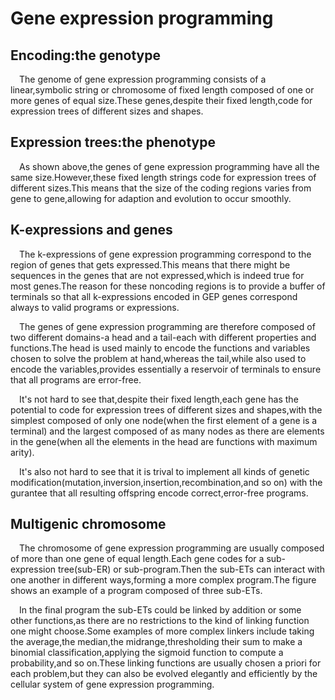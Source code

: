 # Gene expression programming

## Encoding:the genotype

&ensp;&ensp;The genome of gene expression programming consists of a linear,symbolic string or chromosome of fixed length composed of one or more genes of equal size.These genes,despite their fixed length,code for expression trees of different sizes and shapes.

## Expression trees:the phenotype

&ensp;&ensp;As shown above,the genes of gene expression programming have all the same size.However,these fixed length strings code for expression trees of different sizes.This means that the size of the coding regions varies from gene to gene,allowing for adaption and evolution to occur smoothly.

## K-expressions and genes

&ensp;&ensp;The k-expressions of gene expression programming correspond to the region of genes that gets expressed.This means that there might be sequences in the genes that are not expressed,which is indeed true for most genes.The reason for these noncoding regions is to provide a buffer of terminals so that all k-expressions encoded in GEP genes correspond always to valid programs or expressions.

&ensp;&ensp;The genes of gene expression programming are therefore composed of two different domains-a head and a tail-each with different properties and functions.The head is used mainly to encode the functions and variables chosen to solve the problem at hand,whereas the tail,while also used to encode the variables,provides essentially a reservoir of terminals to ensure that all programs are error-free.

&ensp;&ensp;It's not hard to see that,despite their fixed length,each gene has the potential to code for expression trees of different sizes and shapes,with the simplest composed of only one node(when the first element of a gene is a terminal) and the largest composed of as many nodes as there are elements in the gene(when all the elements in the head are functions with maximum arity).

&ensp;&ensp;It's also not hard to see that it is trival to implement all kinds of genetic modification(mutation,inversion,insertion,recombination,and so on) with the gurantee that all resulting offspring encode correct,error-free programs.

## Multigenic chromosome

&ensp;&ensp;The chromosome of gene expression programming are usually composed of more than one gene of equal length.Each gene codes for a sub-expression tree(sub-ER) or sub-program.Then the sub-ETs can interact with one another in different ways,forming a more complex program.The figure shows an example of a program composed of three sub-ETs.

&ensp;&ensp;In the final program the sub-ETs could be linked by addition or some other functions,as there are no restrictions to the kind of linking function one might choose.Some examples of more complex linkers include taking the average,the median,the midrange,thresholding their sum to make a binomial classification,applying the sigmoid function to compute a probability,and so on.These linking functions are usually chosen a priori for each problem,but they can also be evolved elegantly and efficiently by the cellular system of gene expression programming.